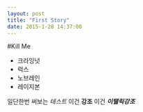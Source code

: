 ```yaml
---
layout: post
title: "First Story"
date: 2015-1-28 14:37:00
---
```


#Kill Me

* 크라잉넛
* 럭스
* 노브레인
* 레이지본

일단한번 써보는 _테스트_ 이건 **강조** 이건 **_이탤릭강조_**

